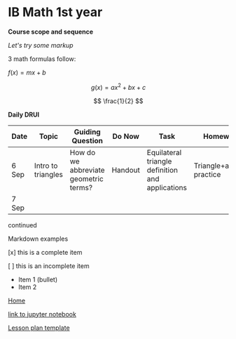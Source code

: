# IB Math 1st year

**Course scope and sequence**

*Let's try some markup*

3 math formulas follow:

$f(x) = mx+b$

$$g(x) = ax^2+bx+c$$

$$ \frac{1}{2} $$

**Daily DRUI**

Date | Topic | Guiding Question | Do Now | Task | Homework
---|---|---|---|---|---
6 Sep | Intro to triangles | How do we abbreviate geometric terms? | Handout | Equilateral triangle definition and applications | Triangle+algebra practice
7 Sep |||||

continued

Markdown examples

[x] this is a complete item

[ ] this is an incomplete item

* Item 1 (bullet)
* Item 2

[Home](index)

[link to jupyter notebook](Python-scrap-worksheet)

[Lesson plan template](Lesson-plan-template)
